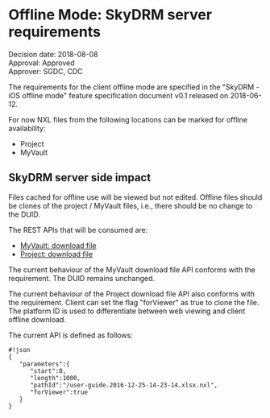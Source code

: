 # Offline Mode: SkyDRM server requirements
  
Decision date: 2018-08-08    
Approval: Approved   
Approver: SGDC, CDC   
  
  
The requirements for the client offline mode are specified in the "SkyDRM - iOS offline mode" feature specification document v0.1 released on 2018-06-12.  
  
For now NXL files from the following locations can be marked for offline availability:  

* Project
* MyVault
  
## SkyDRM server side impact
Files cached for offline use will be viewed but not edited. Offline files should be clones of the project / MyVault files, i.e., there should be no change to the DUID.  
  
The REST APIs that will be consumed are:  

* [MyVault: download file](https://bitbucket.org/nxtlbs-devops/rightsmanagement-wiki/wiki/RMS/RESTful%20API/MyVault%20REST%20API#markdown-header-download-file)
* [Project: download file](https://bitbucket.org/nxtlbs-devops/rightsmanagement-wiki/wiki/RMS/RESTful%20API/Projects%20REST%20API#markdown-header-download-file)

The current behaviour of the MyVault download file API conforms with the requirement. The DUID remains unchanged.  
  
The current behaviour of the Project download file API also conforms with the requirement. Client can set the flag "forViewer" as true to clone the file. The platform ID is used to differentiate between web viewing and client offline download. 
  
The current API is defined as follows:  
```
#!json
{
   "parameters":{
      "start":0,
      "length":1000,
      "pathId":"/user-guide.2016-12-25-14-23-14.xlsx.nxl",
      "forViewer":true
   }
}
```